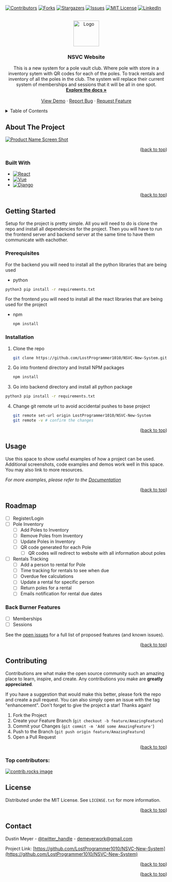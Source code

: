 
<a id="readme-top"></a>

[![Contributors][contributors-shield]][contributors-url]
[![Forks][forks-shield]][forks-url]
[![Stargazers][stars-shield]][stars-url]
[![Issues][issues-shield]][issues-url]
[![MIT License][license-shield]][license-url]
[![LinkedIn][linkedin-shield]][linkedin-url]



<br />
<div align="center">
  <a href="https://github.com/LostProgrammer1010/NSVC-New-System">
    <img src="images/logo.png" alt="Logo" width="80" height="80">
  </a>

<h3 align="center">NSVC Website</h3>

  <p align="center">
    This is a new system for a pole vault club. Where pole with store in a inventory sytem with QR codes for each of the poles. To track rentals and inventory of all the poles in the club. The system will replace their current system of memberships and sessions that it will be all in one spot.
    <br />
    <a href="https://github.com/LostProgrammer1010/NSVC-New-System"><strong>Explore the docs »</strong></a>
    <br />
    <br />
    <a href="https://github.com/LostProgrammer1010/NSVC-New-System">View Demo</a>
    ·
    <a href="https://github.com/LostProgrammer1010/NSVC-New-System/issues/new?labels=bug&template=bug-report---.md">Report Bug</a>
    ·
    <a href="https://github.com/LostProgrammer1010/NSVC-New-System/issues/new?labels=enhancement&template=feature-request---.md">Request Feature</a>
  </p>
</div>



<!-- TABLE OF CONTENTS -->
<details>
  <summary>Table of Contents</summary>
  <ol>
    <li>
      <a href="#about-the-project">About The Project</a>
      <ul>
        <li><a href="#built-with">Built With</a></li>
      </ul>
    </li>
    <li>
      <a href="#getting-started">Getting Started</a>
      <ul>
        <li><a href="#prerequisites">Prerequisites</a></li>
        <li><a href="#installation">Installation</a></li>
      </ul>
    </li>
    <li><a href="#usage">Usage</a></li>
    <li><a href="#roadmap">Roadmap</a></li>
    <li><a href="#contributing">Contributing</a></li>
    <li><a href="#license">License</a></li>
    <li><a href="#contact">Contact</a></li>
    <li><a href="#acknowledgments">Acknowledgments</a></li>
  </ol>
</details>



<!-- ABOUT THE PROJECT -->
## About The Project

[![Product Name Screen Shot][product-screenshot]](https://example.com)

<p align="right">(<a href="#readme-top">back to top</a>)</p>



### Built With

* [![React][React.js]][React-url]
* [![Vue][Vue.js]][Vue-url]
* [![Django][Django.py]][Django-url]

<p align="right">(<a href="#readme-top">back to top</a>)</p>



<!-- GETTING STARTED -->
## Getting Started

Setup for the project is pretty simple. All you will need to do is clone the repo and install all dependencies for the project. Then you will have to run the frontend server and backend server at the same time to have them communicate with eachother.

### Prerequisites

For the backend you will need to install all the python libraries that are being used
* python
```sh
python3 pip install -r requirements.txt
```

For the frontend you will need to install all the react libraries that are being used for the project
* npm
  ```sh
  npm install
  ```

### Installation

1. Clone the repo
   ```sh
   git clone https://github.com/LostProgrammer1010/NSVC-New-System.git
   ```
2. Go into frontend directory and Install NPM packages
   ```sh
   npm install
   ```
3. Go into backend directory and install all python package
  ```sh
  python3 pip install -r requirements.txt
  ```
4. Change git remote url to avoid accidental pushes to base project
   ```sh
   git remote set-url origin LostProgrammer1010/NSVC-New-System
   git remote -v # confirm the changes
   ```

<p align="right">(<a href="#readme-top">back to top</a>)</p>



<!-- USAGE EXAMPLES -->
## Usage

Use this space to show useful examples of how a project can be used. Additional screenshots, code examples and demos work well in this space. You may also link to more resources.

_For more examples, please refer to the [Documentation](https://example.com)_

<p align="right">(<a href="#readme-top">back to top</a>)</p>



<!-- ROADMAP -->
## Roadmap

- [ ] Register/Login
- [ ] Pole Inventory
  - [ ] Add Poles to Inventory
  - [ ] Remove Poles from Inventory
  - [ ] Update Poles in Inventory
  - [ ] QR code generated for each Pole
    - [ ] QR codes will redirect to website with all information about poles 
- [ ] Rentals Tracking
    - [ ] Add a person to rental for Pole
    - [ ] Time tracking for rentals to see when due
    - [ ] Overdue fee calculations
    - [ ] Update a rental for specific person
    - [ ] Return poles for a rental
    - [ ] Emails notification for rental due dates

### Back Burner Features 
- [ ] Memberships
- [ ] Sessions

See the [open issues](https://github.com/LostProgrammer1010/NSVC-New-System/issues) for a full list of proposed features (and known issues).

<p align="right">(<a href="#readme-top">back to top</a>)</p>



<!-- CONTRIBUTING -->
## Contributing

Contributions are what make the open source community such an amazing place to learn, inspire, and create. Any contributions you make are **greatly appreciated**.

If you have a suggestion that would make this better, please fork the repo and create a pull request. You can also simply open an issue with the tag "enhancement".
Don't forget to give the project a star! Thanks again!

1. Fork the Project
2. Create your Feature Branch (`git checkout -b feature/AmazingFeature`)
3. Commit your Changes (`git commit -m 'Add some AmazingFeature'`)
4. Push to the Branch (`git push origin feature/AmazingFeature`)
5. Open a Pull Request

<p align="right">(<a href="#readme-top">back to top</a>)</p>

### Top contributors:

<a href="https://github.com/LostProgrammer1010/NSVC-New-System/graphs/contributors">
  <img src="https://contrib.rocks/image?repo=LostProgrammer1010/NSVC-New-System" alt="contrib.rocks image" />
</a>



<!-- LICENSE -->
## License

Distributed under the MIT License. See `LICENSE.txt` for more information.

<p align="right">(<a href="#readme-top">back to top</a>)</p>



<!-- CONTACT -->
## Contact

Dustin Meyer - [@twitter_handle](https://twitter.com/twitter_handle) - demeyerwork@gmail.com

Project Link: [https://github.com/LostProgrammer1010/NSVC-New-System](https://github.com/LostProgrammer1010/NSVC-New-System)

<p align="right">(<a href="#readme-top">back to top</a>)</p>



<p align="right">(<a href="#readme-top">back to top</a>)</p>



<!-- MARKDOWN LINKS & IMAGES -->
<!-- https://www.markdownguide.org/basic-syntax/#reference-style-links -->
[contributors-shield]: https://img.shields.io/github/contributors/LostProgrammer1010/NSVC-New-System.svg?style=for-the-badge
[contributors-url]: https://github.com/LostProgrammer1010/NSVC-New-System/graphs/contributors
[forks-shield]: https://img.shields.io/github/forks/LostProgrammer1010/NSVC-New-System.svg?style=for-the-badge
[forks-url]: https://github.com/LostProgrammer1010/NSVC-New-System/network/members
[stars-shield]: https://img.shields.io/github/stars/LostProgrammer1010/NSVC-New-System.svg?style=for-the-badge
[stars-url]: https://github.com/LostProgrammer1010/NSVC-New-System/stargazers
[issues-shield]: https://img.shields.io/github/issues/LostProgrammer1010/NSVC-New-System.svg?style=for-the-badge
[issues-url]: https://github.com/LostProgrammer1010/NSVC-New-System/issues
[license-shield]: https://img.shields.io/github/license/LostProgrammer1010/NSVC-New-System.svg?style=for-the-badge
[license-url]: https://github.com/LostProgrammer1010/NSVC-New-System/blob/master/LICENSE.txt
[linkedin-shield]: https://img.shields.io/badge/-LinkedIn-black.svg?style=for-the-badge&logo=linkedin&colorB=555
[linkedin-url]: https://linkedin.com/in/dustin-meyer
[product-screenshot]: images/screenshot.png
[React.js]: https://img.shields.io/badge/React-20232A?style=for-the-badge&logo=react&logoColor=61DAFB
[React-url]: https://reactjs.org/
[Vue.js]: https://img.shields.io/badge/Vue.js-35495E?style=for-the-badge&logo=vuedotjs&logoColor=4FC08D
[Vue-url]: https://vuejs.org/
[Django.py]: https://img.shields.io/badge/Django-092E20?style=for-the-badge&logo=django&logoColor=green
[Django-url]: https://www.djangoproject.com/

